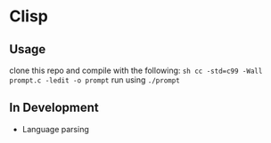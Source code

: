 # Clisp

## Usage

clone this repo and compile with the following: ```sh cc -std=c99 -Wall prompt.c -ledit -o prompt```
run using ```./prompt```

## In Development

* Language parsing 

